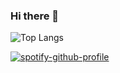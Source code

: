 ### Hi there 👋

<!--
**saturnette/saturnette** is a ✨ _special_ ✨ repository because its `README.md` (this file) appears on your GitHub profile.

Here are some ideas to get you started:

- 🔭 I’m currently working on ...
- 🌱 I’m currently learning ...
- 👯 I’m looking to collaborate on ...
- 🤔 I’m looking for help with ...
- 💬 Ask me about ...
- 📫 How to reach me: ...
- 😄 Pronouns: ...
- ⚡ Fun fact: ...
-->


  
  ![Top Langs](https://github-readme-stats.vercel.app/api/top-langs/?username=saturnette&hide_progress=true)

  [![spotify-github-profile](https://spotify-github-profile.vercel.app/api/view?uid=cxn2qb8b3pb5dwu415xv3akdb&cover_image=true&theme=novatorem&show_offline=false&background_color=121212&interchange=false&bar_color=53b14f&bar_color_cover=true)](https://github.com/kittinan/spotify-github-profile)
  
</div>

